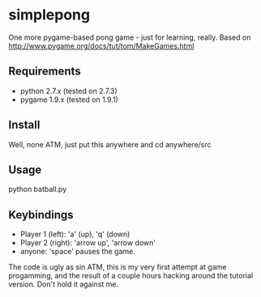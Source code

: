 simplepong
==========

One more pygame-based pong game - just for learning, really. 
Based on http://www.pygame.org/docs/tut/tom/MakeGames.html

Requirements
------------
- python 2.7.x (tested on 2.7.3)
- pygame 1.9.x (tested on 1.9.1)


Install
------------

Well, none ATM, just put this anywhere and cd anywhere/src

Usage
------------

python batball.py

Keybindings
------------

- Player 1 (left): 'a' (up), 'q' (down)
- Player 2 (right): 'arrow up', 'arrow down'
- anyone: 'space' pauses the game.


The code is ugly as sin ATM, this is my very first attempt at game progamming, and the result of a couple hours hacking around the tutorial version. Don't hold it against me.